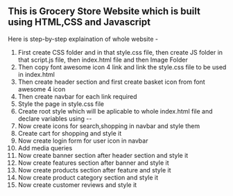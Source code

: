  ## This is Grocery Store Website which is built using HTML,CSS and Javascript

 Here is step-by-step explaination of whole website -

 1. First create CSS folder and in that style.css file, then create JS folder in that script.js file, then index.html file and then Image Folder
 2. Then copy font awesome icon 4 link and link the style.css file to be used in index.html
 3. Then create header section and first create basket icon from font awesome 4 icon
 4. Then create navbar for each link required
 5. Style the page in style.css file
 6. Create root style which will be aplicable to whole index.html file and declare variables using --
 7. Now create icons for search,shopping in navbar and style them
 8. Create cart for shopping and style it
 9. Now create login form for user icon in navbar
 10. Add media queries
 11. Now create banner section after header section and style it
 12. Now create features section after banner and style it
 13. Now create products section after feature and style it
 14. Now create product category section and style it
 15. Now create customer reviews and style it
